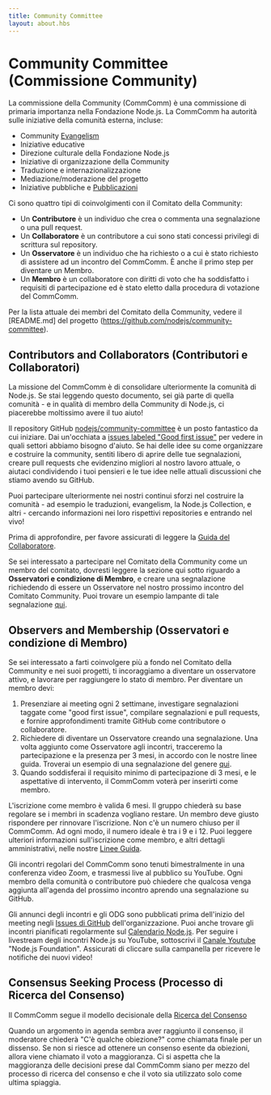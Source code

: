 ```yaml
---
title: Community Committee
layout: about.hbs
---
```


# Community Committee (Commissione Community)
La commissione della Community (CommComm) è una commissione di primaria importanza nella Fondazione Node.js. La CommComm ha autorità sulle iniziative della comunità esterna, incluse:  

 - Community [Evangelism](https://github.com/nodejs/evangelism)
 - Iniziative educative
 - Direzione culturale della Fondazione Node.js
 - Iniziative di organizzazione della Community
 - Traduzione e internazionalizzazione
 - Mediazione/moderazione del progetto
 - Iniziative pubbliche e [Pubblicazioni](https://medium.com/the-node-js-collection)

Ci sono quattro tipi di coinvolgimenti con il Comitato della Community:
  - Un **Contributore** è un individuo che crea o commenta una segnalazione o una pull request.
  - Un **Collaboratore** è un contributore a cui sono stati concessi privilegi di scrittura sul repository.
  - Un **Osservatore** è un individuo che ha richiesto o a cui è stato richiesto di assistere ad un incontro del CommComm. È anche il primo step per diventare un Membro.
  - Un **Membro** è un collaboratore con diritti di voto che ha soddisfatto i requisiti di partecipazione ed è stato eletto dalla procedura di votazione del CommComm.

Per la lista attuale dei membri del Comitato della Community, vedere il [README.md] del progetto (https://github.com/nodejs/community-committee).

## Contributors and Collaborators (Contributori e Collaboratori)

La missione del CommComm è di consolidare ulteriormente la comunità di Node.js. Se stai leggendo questo documento, sei già parte di quella comunità - e in qualità di membro della Community di Node.js, ci piacerebbe moltissimo avere il tuo aiuto!

Il repository GitHub [nodejs/community-committee](https://github.com/nodejs/community-committee) è un posto fantastico da cui iniziare. Dai un'occhiata a [issues labeled "Good first issue"](https://github.com/nodejs/community-committee/labels/good%20first%20issue) per vedere in quali settori abbiamo bisogno d'aiuto.
Se hai delle idee su come organizzare e costruire la community, sentiti libero di aprire delle tue segnalazioni, creare pull requests che evidenzino migliori al nostro lavoro attuale, o aiutaci condividendo i tuoi pensieri e le tue idee nelle attuali discussioni che stiamo avendo su GitHub.

Puoi partecipare ulteriormente nei nostri continui sforzi nel costruire la comunità - ad esempio le traduzioni, evangelism, la Node.js Collection, e altri - cercando informazioni nei loro rispettivi repositories e entrando nel vivo!

Prima di approfondire, per favore assicurati di leggere la [Guida del Collaboratore](https://github.com/nodejs/community-committee/blob/master/COLLABORATOR_GUIDE.md).

Se sei interessato a partecipare nel Comitato della Community come un membro del comitato, dovresti leggere la sezione qui sotto riguardo a **Osservatori e condizione di Membro**, e creare una segnalazione richiedendo di essere un Osservatore nel nostro prossimo incontro del Comitato Community.
Puoi trovare un esempio lampante di tale segnalazione [qui](https://github.com/nodejs/community-committee/issues/142).

## Observers and Membership (Osservatori e condizione di Membro)

Se sei interessato a farti coinvolgere più a fondo nel Comitato della Community e nei suoi progetti, ti incoraggiamo a diventare un osservatore attivo, e lavorare per raggiungere lo stato di membro. Per diventare un membro devi:

 1. Presenziare ai meeting ogni 2 settimane, investigare segnalazioni taggate come "good first issue", compilare segnalazioni e pull requests, e fornire approfondimenti tramite GitHub come contributore o collaboratore.
 2. Richiedere di diventare un Osservatore creando una segnalazione. Una volta aggiunto come Osservatore agli incontri, tracceremo la partecipazione e la presenza per 3 mesi, in accordo con le nostre linee guida. Troverai un esempio di una segnalazione del genere [qui](https://github.com/nodejs/community-committee/issues/142).
 3. Quando soddisferai il requisito minimo di partecipazione di 3 mesi, e le aspettative di intervento, il CommComm voterà per inserirti come membro.

L'iscrizione come membro è valida 6 mesi. Il gruppo chiederà su base regolare se i membri in scadenza vogliano restare. Un membro deve giusto rispondere per rinnovare l'iscrizione. Non c'è un numero chiuso per il CommComm. Ad ogni modo, il numero ideale è tra i 9 e i 12. Puoi leggere ulteriori informazioni sull'iscrizione come membro, e altri dettagli amministrativi, nelle nostre [Linee Guida](https://github.com/nodejs/community-committee/blob/master/GOVERNANCE.md).

Gli incontri regolari del CommComm sono tenuti bimestralmente in una conferenza video Zoom, e trasmessi live al pubblico su YouTube. Ogni membro della comunità o contributore può chiedere che qualcosa venga aggiunta all'agenda del prossimo incontro aprendo una segnalazione su GitHub.

Gli annunci degli incontri e gli ODG sono pubblicati prima dell'inizio del meeting negli [Issues di GitHub](https://github.com/nodejs/community-committee/issues) dell'organizzazione.
Puoi anche trovare gli incontri pianificati regolarmente sul [Calendario Node.js](https://nodejs.org/calendar). Per seguire i livestream degli incontri Node.js su YouTube, sottoscrivi il [Canale Youtube](https://www.youtube.com/channel/UCQPYJluYC_sn_Qz_XE-YbTQ) "Node.js Foundation".
Assicurati di cliccare sulla campanella per ricevere le notifiche dei nuovi video! 

## Consensus Seeking Process (Processo di Ricerca del Consenso)

Il CommComm segue il modello decisionale della [Ricerca del Consenso](https://en.wikipedia.org/wiki/Consensus-seeking_decision-making)

Quando un argomento in agenda sembra aver raggiunto il consenso, il moderatore chiederà "C'è qualche obiezione?" come chiamata finale per un dissenso. Se non si riesce ad ottenere un consenso esente da obiezioni, allora viene chiamato il voto a maggioranza. Ci si aspetta che la maggioranza delle decisioni prese dal CommComm siano per mezzo del processo di ricerca del consenso e che il voto sia utilizzato solo come ultima spiaggia.